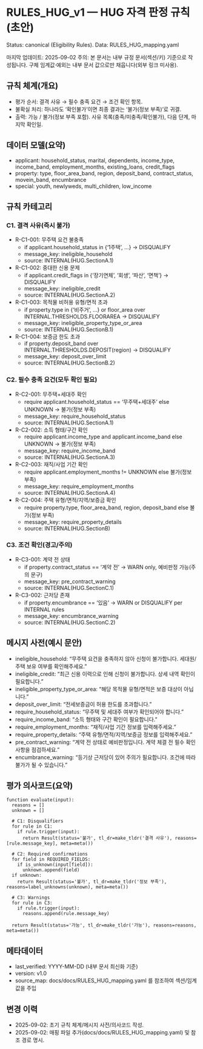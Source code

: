 # RULES_HUG_v1 — HUG 자격 판정 규칙(초안)
Status: canonical (Eligibility Rules). Data: RULES_HUG_mapping.yaml

마지막 업데이트: 2025-09-02
주의: 본 문서는 내부 규정 문서(섹션/키) 기준으로 작성됩니다. 구체 임계값·예외는 내부 문서 값으로만 채웁니다(외부 링크 미사용).

## 규칙 체계(개요)
- 평가 순서: 결격 사유 → 필수 충족 요건 → 조건 확인 항목.
- 불확실 처리: 하나라도 ‘확인불가’이면 최종 결과는 ‘불가(정보 부족)’로 귀결.
- 출력: 가능 / 불가(정보 부족 포함). 사유 목록(충족/미충족/확인불가), 다음 단계, 마지막 확인일.

## 데이터 모델(요약)
- applicant: household_status, marital, dependents, income_type, income_band, employment_months, existing_loans, credit_flags
- property: type, floor_area_band, region, deposit_band, contract_status, movein_band, encumbrance
- special: youth, newlyweds, multi_children, low_income

## 규칙 카테고리

### C1. 결격 사유(즉시 불가)
- R-C1-001: 무주택 요건 불충족
  - if applicant.household_status in {‘1주택’, …} → DISQUALIFY
  - message_key: ineligible_household
  - source: INTERNAL(HUG.SectionA.1)
- R-C1-002: 중대한 신용 문제
  - if applicant.credit_flags in {‘장기연체’, ‘회생’, ‘파산’, ‘면책’} → DISQUALIFY
  - message_key: ineligible_credit
  - source: INTERNAL(HUG.SectionA.2)
- R-C1-003: 목적물 비허용 유형/면적 초과
  - if property.type in {‘비주거’, …} or floor_area over INTERNAL.THRESHOLDS.FLOORAREA → DISQUALIFY
  - message_key: ineligible_property_type_or_area
  - source: INTERNAL(HUG.SectionB.1)
- R-C1-004: 보증금 한도 초과
  - if property.deposit_band over INTERNAL.THRESHOLDS.DEPOSIT(region) → DISQUALIFY
  - message_key: deposit_over_limit
  - source: INTERNAL(HUG.SectionB.2)

### C2. 필수 충족 요건(모두 확인 필요)
- R-C2-001: 무주택+세대주 확인
  - require applicant.household_status == ‘무주택+세대주’ else UNKNOWN → 불가(정보 부족)
  - message_key: require_household_status
  - source: INTERNAL(HUG.SectionA.1)
- R-C2-002: 소득 형태/구간 확인
  - require applicant.income_type and applicant.income_band else UNKNOWN → 불가(정보 부족)
  - message_key: require_income_band
  - source: INTERNAL(HUG.SectionA.3)
- R-C2-003: 재직/사업 기간 확인
  - require applicant.employment_months != UNKNOWN else 불가(정보 부족)
  - message_key: require_employment_months
  - source: INTERNAL(HUG.SectionA.4)
- R-C2-004: 주택 유형/면적/지역/보증금 확인
  - require property.type, floor_area_band, region, deposit_band else 불가(정보 부족)
  - message_key: require_property_details
  - source: INTERNAL(HUG.SectionB)

### C3. 조건 확인(경고/주의)
- R-C3-001: 계약 전 상태
  - if property.contract_status == ‘계약 전’ → WARN only, 예비판정 가능(주의 문구)
  - message_key: pre_contract_warning
  - source: INTERNAL(HUG.SectionC.1)
- R-C3-002: 근저당 존재
  - if property.encumbrance == ‘있음’ → WARN or DISQUALIFY per INTERNAL rules
  - message_key: encumbrance_warning
  - source: INTERNAL(HUG.SectionC.2)

## 메시지 사전(예시 문안)
- ineligible_household: “무주택 요건을 충족하지 않아 신청이 불가합니다. 세대원/주택 보유 여부를 확인해주세요.”
- ineligible_credit: “최근 신용 이력으로 인해 신청이 불가합니다. 상세 내역 확인이 필요합니다.”
- ineligible_property_type_or_area: “해당 목적물 유형/면적은 보증 대상이 아닙니다.”
- deposit_over_limit: “전세보증금이 허용 한도를 초과합니다.”
- require_household_status: “무주택 및 세대주 여부가 확인되어야 합니다.”
- require_income_band: “소득 형태와 구간 확인이 필요합니다.”
- require_employment_months: “재직/사업 기간 정보를 입력해주세요.”
- require_property_details: “주택 유형/면적/지역/보증금 정보를 입력해주세요.”
- pre_contract_warning: “계약 전 상태로 예비판정입니다. 계약 체결 전 필수 확인 사항을 점검하세요.”
- encumbrance_warning: “등기상 근저당이 있어 주의가 필요합니다. 조건에 따라 불가가 될 수 있습니다.”

## 평가 의사코드(요약)
```
function evaluate(input):
  reasons = []
  unknown = []

  # C1: Disqualifiers
  for rule in C1:
    if rule.trigger(input):
      return Result(status='불가', tl_dr=make_tldr('결격 사유'), reasons=[rule.message_key], meta=meta())

  # C2: Required confirmations
  for field in REQUIRED_FIELDS:
    if is_unknown(input[field]):
      unknown.append(field)
  if unknown:
    return Result(status='불가', tl_dr=make_tldr('정보 부족'), reasons=label_unknowns(unknown), meta=meta())

  # C3: Warnings
  for rule in C3:
    if rule.trigger(input):
      reasons.append(rule.message_key)

  return Result(status='가능', tl_dr=make_tldr('가능'), reasons=reasons, meta=meta())
```

## 메타데이터
- last_verified: YYYY-MM-DD (내부 문서 최신화 기준)
- version: v1.0
- source_map: docs/docs/RULES_HUG_mapping.yaml 를 참조하여 섹션/임계값을 주입

## 변경 이력
- 2025-09-02: 초기 규칙 체계/메시지 사전/의사코드 작성.
 - 2025-09-02: 매핑 파일 추가(docs/docs/RULES_HUG_mapping.yaml) 및 참조 경로 명시.
